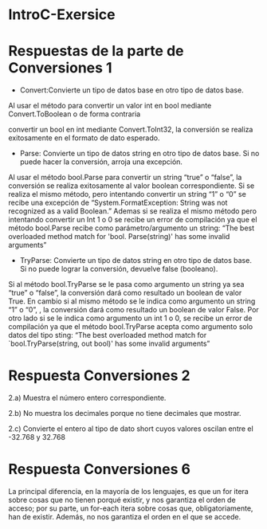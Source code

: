 # IntroC-Exersice

# Respuestas de la parte de Conversiones 1

- Convert:Convierte un tipo de datos base en otro tipo de datos base.

Al usar el método para convertir un valor int en bool mediante Convert.ToBoolean o de forma contraria 

convertir un bool en int mediante Convert.ToInt32, la conversión se realiza exitosamente en el formato de dato esperado.

- Parse: Convierte un tipo de datos string en otro tipo de datos base. Si no puede hacer la conversión, arroja una excepción.

Al usar el método bool.Parse para convertir un string “true” o “false”, la conversión se realiza exitosamente al valor boolean correspondiente.
Si se realiza el mismo método, pero intentando convertir un string “1” o “0” se recibe una excepción de “System.FormatException: String was not recognized as a valid Boolean.”
Ademas si se realiza el mismo método pero intentando convertir un Int 1 o 0 se recibe un error de compilación ya que el método bool.Parse recibe como parámetro/argumento un string: “The best overloaded method match for 'bool. Parse(string)' has some invalid arguments”

- TryParse: Convierte un tipo de datos string en otro tipo de datos base. Si no puede lograr la conversión, devuelve false (booleano).

Si al método bool.TryParse se le pasa como argumento un string ya sea “true” o “false”, la conversión dará como resultado un boolean de valor True.
En cambio si al mismo método se le indica como argumento un string “1” o “0”, , la conversión dará como resultado un boolean de valor False.
Por otro lado si se le indica como argumento un int 1 o 0, se recibe un error de compilación ya que el método bool.TryParse acepta como argumento solo datos del tipo sting: “The best overloaded method match for `bool.TryParse(string, out bool)' has some invalid arguments”

# Respuesta Conversiones 2

2.a) Muestra el número entero correspondiente.

2.b) No muestra los decimales porque no tiene decimales que mostrar.

2.c) Convierte el entero al tipo de dato short cuyos valores oscilan entre el -32.768 y 32.768

# Respuesta Conversiones 6

La principal diferencia, en la mayoría de los lenguajes, es que un for itera sobre cosas que no tienen porqué existir, y nos garantiza el orden de acceso; 
por su parte, un for-each itera sobre cosas que, obligatoriamente, han de existir. 
Además, no nos garantiza el orden en el que se accede.
